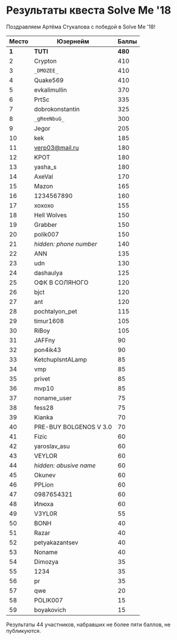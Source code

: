 # Результаты квеста Solve Me '18

Поздравляем Артёма Стукалова с победой в Solve Me '18!

Место | Юзернейм       | Баллы
----- | -------------- | -----
**1** | **TUTI** | **480**
2 | Crypton | 410
3 | `_DMOZEE_` | 410
4 | Quake569 | 410
5 | evkalimullin | 370
6 | PrtSc | 335
7 | dobrokonstantin | 325
8 | `_gReeNbuG_` | 300
9 | Jegor | 205
10 | kek | 185
11 | verp03@mail.ru | 180
12 | KPOT | 180
13 | yasha_s | 180
14 | AxeVal | 170
15 | Mazon | 165
16 | 1234567890 | 160
17 | xoxoxo | 155
18 | Hell Wolves | 150
19 | Grabber | 150
20 | polik007 | 150
21 | *hidden: phone number* | 140
22 | ANN | 135
23 | udn | 130
24 | dashaulya | 125
25 | ОФК В СОЛЯНОГО | 120
26 | bjct | 120
27 | ant | 120
28 | pochtalyon_pet | 115
29 | timur1608 | 105
30 | RiBoy | 105
31 | JAFFny | 90
32 | pon4ik43 | 90
33 | KetchupIsntALamp | 85
34 | vmp | 85
35 | privet | 85
36 | mvp10 | 85
37 | noname_user | 75
38 | fess28 | 75
39 | Kianka | 70
40 | PRE-BUY BOLGENOS V 3.0 | 70
41 | Fizic | 60
42 | yaroslav_asu | 60
43 | VEYLOR | 60
44 | *hidden: abusive name* | 60
45 | Okunev | 60
46 | PPLion | 60
47 | 0987654321 | 60
48 | Илюха | 60
49 | V3YL0R | 55
50 | BONH | 40
51 | Razar | 40
52 | petyakazantsev | 40
53 | Noname | 40
54 | Dimozya | 35
55 | 1234 | 35
56 | pr | 35
57 | qwe | 20
58 | POLIK007 | 15
59 | boyakovich | 15

Результаты 44 участников, набравших не более 
пяти баллов, не публикуются.
